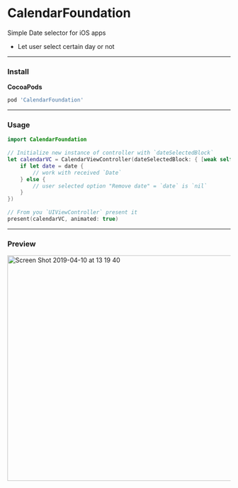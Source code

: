 # CalendarFoundation
Simple Date selector for iOS apps

- Let user select certain day or not

---
### Install
**CocoaPods**
```ruby
pod 'CalendarFoundation'
```
---
### Usage
```swift
import CalendarFoundation
    
// Initialize new instance of controller with `dateSelectedBlock`
let calendarVC = CalendarViewController(dateSelectedBlock: { [weak self] date in
    if let date = date {
        // work with received `Date`
    } else {
        // user selected option "Remove date" = `date` is `nil`
    }
})
    
// From you `UIViewController` present it
present(calendarVC, animated: true)
```
---

### Preview

<img width="508" alt="Screen Shot 2019-04-10 at 13 19 40" src="https://user-images.githubusercontent.com/40290767/55874699-6d162a00-5b93-11e9-8ea9-3a5992c10f47.png">
